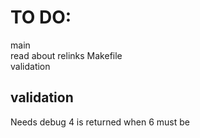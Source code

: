# TO DO:
main  
read about relinks Makefile   
validation

## validation
Needs debug 4 is returned when 6 must be